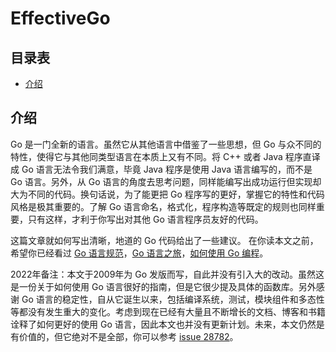 # EffectiveGo

## 目录表
- [介绍](#介绍)

## 介绍
Go 是一门全新的语言。虽然它从其他语言中借鉴了一些思想，但 Go 与众不同的特性，使得它与其他同类型语言在本质上又有不同。将 C++ 或者 Java 程序直译成 Go 语言无法令我们满意，毕竟 Java 程序是使用 Java 语言编写的，而不是 Go 语言。另外，从 Go 语言的角度去思考问题，同样能编写出成功运行但实现却大为不同的代码。换句话说，为了能更把 Go 程序写的更好，掌握它的特性和代码风格是极其重要的。了解 Go 语言命名，格式化，程序构造等既定的规则也同样重要，只有这样，才利于你写出对其他 Go 语言程序员友好的代码。

这篇文章就如何写出清晰，地道的 Go 代码给出了一些建议。 在你读本文之前，希望你已经看过 [Go 语言规范](https://go.dev/ref/spec)，[Go 语言之旅](https://go.dev/tour/welcome/1)，[如何使用 Go 编程](https://go.dev/doc/code)。

2022年备注：本文于2009年为 Go 发版而写，自此并没有引入大的改动。虽然这是一份关于如何使用 Go 语言很好的指南，但是它很少提及具体的函数库。另外感谢 Go 语言的稳定性，自从它诞生以来，包括编译系统，测试，模块组件和多态性等都没有发生重大的变化。考虑到现在已经有大量且不断增长的文档、博客和书籍诠释了如何更好的使用 Go 语言，因此本文也并没有更新计划。未来，本文仍然是有价值的，但它绝对不是全部，你可以参考 [issue 28782](https://github.com/golang/go/issues/28782)。